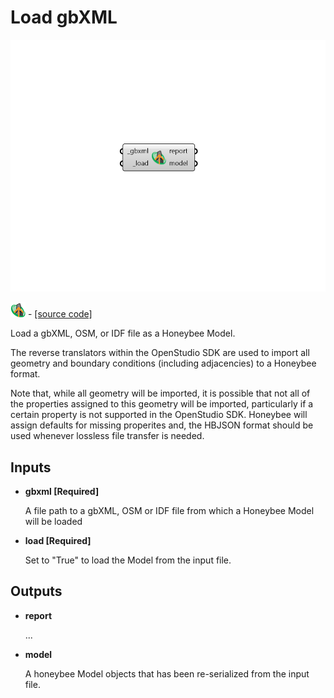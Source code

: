 # Load gbXML

![](../../.gitbook/assets/Load_gbXML.png)

![](../../.gitbook/assets/Load_gbXML%20%281%29.png) - [\[source code\]](https://github.com/ladybug-tools/honeybee-grasshopper-core/blob/master/honeybee_grasshopper_core/src//HB%20Load%20gbXML.py)

Load a gbXML, OSM, or IDF file as a Honeybee Model.

The reverse translators within the OpenStudio SDK are used to import all geometry and boundary conditions \(including adjacencies\) to a Honeybee format.

Note that, while all geometry will be imported, it is possible that not all of the properties assigned to this geometry will be imported, particularly if a certain property is not supported in the OpenStudio SDK. Honeybee will assign defaults for missing properites and, the HBJSON format should be used whenever lossless file transfer is needed.

## Inputs

* **gbxml \[Required\]**

  A file path to a gbXML, OSM or IDF file from which a Honeybee Model will be loaded 

* **load \[Required\]**

  Set to "True" to load the Model from the input file. 

## Outputs

* **report**

  ... 

* **model**

  A honeybee Model objects that has been re-serialized from the input file. 


